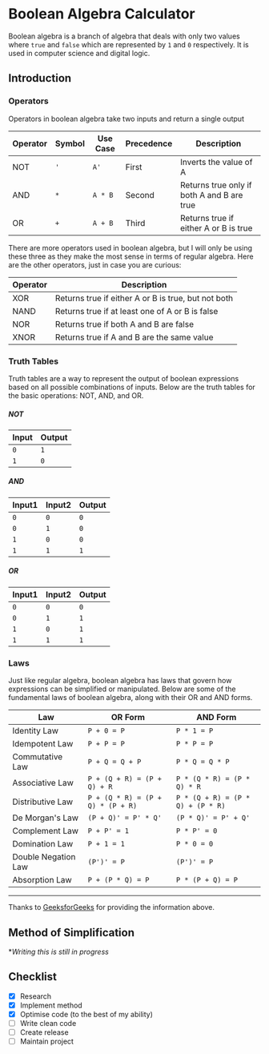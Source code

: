 # Boolean Algebra Calculator

Boolean algebra is a branch of algebra that deals with only two values where `true` and `false` which are represented by `1` and `0` respectively. It is used in computer science and digital logic.

## Introduction

### Operators

Operators in boolean algebra take two inputs and return a single output

| **Operator** | **Symbol** | **Use Case** | **Precedence** | **Description** |
|---|---|---|---|---|
| NOT | `'` | `A'` | First | Inverts the value of A |
| AND | `*` | `A * B` | Second | Returns true only if both A and B are true |
| OR | `+` | `A + B` | Third | Returns true if either A or B is true |

There are more operators used in boolean algebra, but I will only be using these three as they make the most sense in terms of regular algebra. Here are the other operators, just in case you are curious:

| **Operator** | **Description** |
|---|---|
| XOR | Returns true if either A or B is true, but not both |
| NAND | Returns true if at least one of A or B is false |
| NOR | Returns true if both A and B are false |
| XNOR | Returns true if A and B are the same value |

### Truth Tables

Truth tables are a way to represent the output of boolean expressions based on all possible combinations of inputs. Below are the truth tables for the basic operations: NOT, AND, and OR.

##### NOT
| **Input** | **Output** |
|---|---|
| `0` | `1` |
| `1` | `0` |

##### AND
| **Input1** | **Input2** | **Output** |
|---|---|---|
| `0` | `0` | `0` |
| `0` | `1` | `0` |
| `1` | `0` | `0` |
| `1` | `1` | `1` |

##### OR
| **Input1** | **Input2** | **Output** |
|---|---|---|
| `0` | `0` | `0` |
| `0` | `1` | `1` |
| `1` | `0` | `1` |
| `1` | `1` | `1` |

### Laws

Just like regular algebra, boolean algebra has laws that govern how expressions can be simplified or manipulated. Below are some of the fundamental laws of boolean algebra, along with their OR and AND forms.

| **Law** | **OR Form** | **AND Form** |
|---|---|---|
| Identity Law | `P + 0 = P` | `P * 1 = P` |
| Idempotent Law | `P + P = P` | `P * P = P` |
| Commutative Law | `P + Q = Q + P` | `P * Q = Q * P` |
| Associative Law | `P + (Q + R) = (P + Q) + R` | `P * (Q * R) = (P * Q) * R` |
| Distributive Law | `P + (Q * R) = (P + Q) * (P + R)` | `P * (Q + R) = (P * Q) + (P * R)` |
| De Morgan's Law | `(P + Q)' = P' * Q'` | `(P * Q)' = P' + Q'` |
| Complement Law | `P + P' = 1` | `P * P' = 0` |
| Domination Law | `P + 1 = 1` | `P * 0 = 0` |
| Double Negation Law | `(P')' = P` | `(P')' = P` |
| Absorption Law | `P + (P * Q) = P` | `P * (P + Q) = P` |

---

Thanks to [GeeksforGeeks](https://www.geeksforgeeks.org/boolean-algebra/) for providing the information above.

## Method of Simplification

**Writing this is still in progress*

## Checklist

- [x] Research
- [x] Implement method
- [x] Optimise code (to the best of my ability)
- [ ] Write clean code
- [ ] Create release
- [ ] Maintain project
